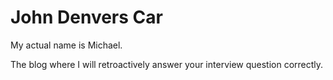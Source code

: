 # John Denvers Car

My actual name is Michael.

The blog where I will retroactively answer your interview question correctly.
